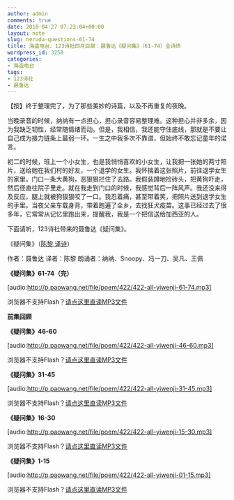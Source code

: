 ```yaml
---
author: admin
comments: true
date: 2010-04-27 07:23:04+00:00
layout: note
slug: neruda-questions-61-74
title: 海盗电台、123诗社四月巨献：聂鲁达《疑问集》（61-74）全诗终
wordpress_id: 3250
categories:
- 海盗电台
tags:
- 123诗社
- 聂鲁达
---
```


【按】终于整理完了，为了那些美妙的诗篇，以及不再重复的夜晚。

当晚录音的时候，纳纳有一点担心，担心录音容易整理难。这种担心并非多余，因为我缺乏韧性，经常随情绪而动。但是，我相信，我还能守住底线，那就是不要让自己成为接力链条上最弱一环。一生之中我多次不靠谱，但始终不敢忘记童年的诺言。

初二的时候，班上一个小女生，也是我悄悄喜欢的小女生，让我把一张她的两寸照片，送给她在我们村的好友，一个退学的女生。我怀揣着这张照片，前往退学女生的家里。门口一条大黄狗，恶狠狠拦住了去路。我假装蹲地捡砖头，把黄狗吓走，然后径直往院子里走。就在我走到门口的时候，我感觉背后一阵风声。我还没来得及反应，腿上就被狗狠狠咬了一口。我忍着痛，甚至带着笑，把照片送到退学女生的手里。当夜父亲车载身背，带着跑遍了全乡，去找狂犬疫苗。这事已经过去了很多年，它常常从记忆里跑出来，提醒我，我是一个把信送给加西亚的人。

下面请听，123诗社带来的聂鲁达《疑问集》。

《疑问集》（[陈黎 译诗](http://www.hgjh.hlc.edu.tw/~chenli/neruda%20Q.htm)）

作者：聂鲁达
译者：陈黎
朗诵者：纳纳、Snoopy、冯一刀、吴凡、王佩

**《疑问集》61-74（完）**

[audio:http://p.paowang.net/file/poem/422/422-all-yiwenji-61-74.mp3]

浏览器不支持Flash？[请点这里直读MP3文件](http://p.paowang.net/file/poem/422/422-all-yiwenji-61-74.mp3)

**前集回顾**

**《疑问集》46-60**

[audio:http://p.paowang.net/file/poem/422/422-all-yiwenji-46-60.mp3]

浏览器不支持Flash？[请点这里直读MP3文件](http://p.paowang.net/file/poem/422/422-all-yiwenji-46-60.mp3)

**《疑问集》31-45**

[audio:http://p.paowang.net/file/poem/422/422-all-yiwenji-31-45.mp3]

浏览器不支持Flash？[请点这里直读MP3文件](http://p.paowang.net/file/poem/422/422-all-yiwenji-31-45.mp3)

**《疑问集》16-30**

[audio:http://p.paowang.net/file/poem/422/422-all-yiwenji-15-30.mp3]

浏览器不支持Flash？[请点这里直读MP3文件](http://p.paowang.net/file/poem/422/422-all-yiwenji-15-30.mp3)

**《疑问集》1-15**

[audio:http://p.paowang.net/file/poem/422/422-all-yiwenji-01-15.mp3]

浏览器不支持Flash？[请点这里直读MP3文件](http://p.paowang.net/file/poem/422/422-all-yiwenji-01-15.mp3)
